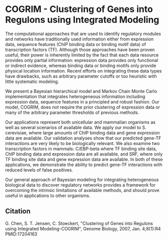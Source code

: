# COGRIM - Clustering of Genes into Regulons using Integrated Modeling
The computational approaches that are used to identify regulatory modules and networks have traditionally used information either from expression data, sequence features (ChIP binding data or binding motif data) of transcription factors (TF). Although those approaches have been proven useful, their power is inherently limited by the fact that each data resource provides only partial information: expression data provides only functional or indirect evidence, whereas binding data or binding motifs only provide physical location information. Recent efforts on integrating these data types have drawbacks, such as arbitrary parameter cutoffs or too heuristic with little systematic modeling.

We present a Bayesian hierarchical model and Markov Chain Monte Carlo implementation that integrates heterogeneous information including expression data, sequence features in a principled and robust fashion. Our model, COGRIM, does not require the prior clustering of expression data or many of the arbitrary parameter thresholds of previous methods.

Our applications represent both unicellular and mammalian organisms as well as several scenarios of available data. We apply our model to S. cerevisiae, where large amounts of ChIP binding data and gene expression data are available.  Our validation analyses show that our predicted gene-TF interactions are very likely to be biologically relevant.   We also examine two transcription factors in mammals: C/EBP-beta where TF binding site data, ChIP binding data and expression data are all available, and SRF, where only TF binding site data and gene expression data are available. In both of these applications, we demonstrate the ability to predict gene-TF interactions with reduced levels of false positives.

Our general approach of Bayesian modeling for integrating heterogeneous biological data to discover regulatory networks provides a framework for overcoming the intrinsic limitations of available methods, and should prove useful in applications to other organisms.
## Citation
G. Chen, S. T. Jensen, C. Stoeckert, "Clustering of Genes into Regulons using Integrated Modeling-COGRIM", Genome Biology, 2007, Jan. 4;8(1):R4  PMID:17204163
